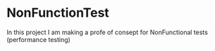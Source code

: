 # NonFunctionTest

In this project I am making a profe of consept for NonFunctional tests (performance testing)

